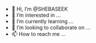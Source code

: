 - 👋 Hi, I’m @SHEBASEEK
- 👀 I’m interested in ...
- 🌱 I’m currently learning ...
- 💞️ I’m looking to collaborate on ...
- 📫 How to reach me ...

<!---
SHEBASEEK/SHEBASEEK is a ✨ special ✨ repository because its `README.md` (this file) appears on your GitHub profile.
You can click the Preview link to take a look at your changes.
--->

